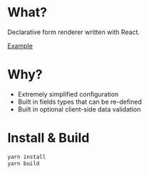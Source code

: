 # What?

Declarative form renderer written with React.

[Example](https://github.com/jmas/form/blob/master/example.js)

# Why?

* Extremely simplified configuration
* Built in fields types that can be re-defined
* Built in optional client-side data validation

# Install & Build

```sh
yarn install
yarn build
```
